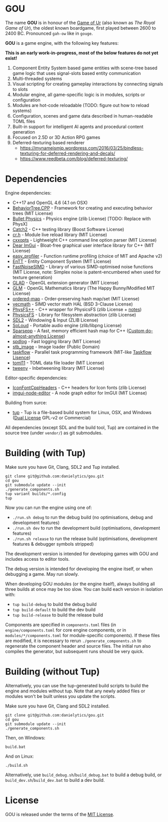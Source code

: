 # GOU

The name **GOU** is in honour of the [Game of Ur](https://en.wikipedia.org/wiki/Royal_Game_of_Ur) (also known as *The Royal Game of Ur*), the oldest known boardgame, first played between 2600 to 2400 BC. Pronounced `gah-ow` like in `gouge`.

**GOU** is a game engine, with the following key features:

**This is an early work-in-progress, most of the below features do not yet exist!**

1. Component Entity System based game entities with scene-tree based game logic that uses signal-slots based entity communication
2. Multi-threaded systems
3. Visual scripting for creating gameplay interactions by connecting signals to slots
4. Modular engine, all game-specific logic is in modules, scripts or configuration
5. Modules are hot-code reloadable (TODO: figure out how to reload systems)
6. Configuration, scenes and game data described in human-readable TOML files
7. Built-in support for intelligent AI agents and procedural content generation
8. Focused on 2.5D or 3D Action RPG games
9. Deferred-texturing based renderer
    * https://mynameismjp.wordpress.com/2016/03/25/bindless-texturing-for-deferred-rendering-and-decals/
    * https://www.reedbeta.com/blog/deferred-texturing/

# Dependencies

Engine dependencies:

* C++17 and OpenGL 4.6 (4.1 on OSX)
* [BehaviorTree.CPP](https://github.com/BehaviorTree/BehaviorTree.CPP) - Framework for creating and executing behavior trees (MIT License)
* [Bullet Physics](https://github.com/bulletphysics/bullet3) - Physics engine (zlib License) [TODO: Replace with PhysX]
* [Catch2](https://github.com/catchorg/Catch2) - C++ testing library (Boost Software License)
* [cr.h](https://github.com/fungos/cr) - Module live reload library (MIT License)
* [cxxopts](https://github.com/jarro2783/cxxopts) - Lightweight C++ command line option parser (MIT License)
* [Dear ImGui](https://github.com/ocornut/imgui) - Bloat-free graphical user interface library for C++ (MIT License)
* [easy_profiler](https://github.com/yse/easy_profiler) - Function runtime profiling (choice of MIT and Apache v2)
* [EnTT](https://github.com/skypjack/entt) - Entity Component System (MIT License)
* [FastNoiseSIMD](https://github.com/Auburns/FastNoiseSIMD) - Library of various SIMD-optimised noise functions (MIT License, note: Simplex noise is patent-encumbered when used for texture generation)
* [GLAD](https://github.com/Dav1dde/glad) - OpenGL extension generator (MIT License)
* [GLM](https://glm.g-truc.net/0.9.8/index.html) - OpenGL Mathematics library (The Happy Bunny/Modified MIT License)
* [ordered-map](https://github.com/Tessil/ordered-map) - Order-preserving hash map/set (MIT License)
* [vecmath](https://github.com/GaijinEntertainment/vecmath) - SIMD vector math HAL (BSD 3-Clause License)
* [PhysFS++](https://github.com/danielytics/physfs-hpp) - C++ wrapper for PhysicsFS (zlib License + [notes](https://github.com/Ybalrid/physfs-hpp/blob/master/LICENSE.txt))
* [PhysicsFS](http://icculus.org/physfs/) - Library for filesystem abstraction (zlib License)
* [SDL2](http://libsdl.org/) - Windowing & Input (ZLIB License)
* [SoLoud](https://github.com/jarikomppa/soloud) - Portable audio engine (zlib/libpng License)
* [Sparsepp](https://github.com/greg7mdp/sparsepp) - A fast, memory efficient hash map for C++ ([Custom do-almost-anything License](https://github.com/greg7mdp/sparsepp/blob/master/LICENSE))
* [spdlog](https://github.com/gabime/spdlog) - Fast logging library (MIT License)
* [stb_image](https://github.com/nothings/stb) - Image loader (Public Domain)
* [taskflow](https://github.com/taskflow/taskflow) - Parallel task programming framework (MIT-like [Taskflow Lisence](https://github.com/taskflow/taskflow/blob/master/LICENSE))
* [toml11](https://github.com/ToruNiina/toml11) - TOML data file loader (MIT License)
* [tweeny](https://github.com/mobius3/tweeny) - Inbetweening library (MIT License)

Editor-specific dependencies:

* [IconFontCppHeaders](https://github.com/juliettef/IconFontCppHeaders) - C++ headers for Icon fonts (zlib License)
* [imgui-node-editor](https://github.com/thedmd/imgui-node-editor) - A node graph editor for ImGUI (MIT License)

Building from surce:

* [tup](http://gittup.org/tup/) - Tup is a file-based build system for Linux, OSX, and Windows ([Dual License](http://gittup.org/tup/license.html) GPL-v2 or Commercial)

All dependencies (except SDL and the build tool, Tup) are contained in the source tree (under `vendor/`) as git submodules.

# Building (with Tup)

Make sure you have Git, Clang, SDL2 and Tup installed.

```
git clone git@github.com:danielytics/gou.git
cd gou
git submodule update --init
./generate_components.sh
tup variant builds/*.config
tup
```

Now you can run the engine using one of:

* `./run.sh debug` to run the debug build (no optimisations, debug and development features)
* `./run.sh dev` to run the development build (optimisations, development features)
* `./run.sh release` to run the release build (optimisations, development features & debugger symbols stripped)

The development version is intended for developing games with GOU and includes access to editor tools.

The debug version is intended for developing the engine itself, or when debugging a game. May run slowly.

When developing GOU modules (or the engine itself), always building all three builds at once may be too slow. You can build each version in isolation with:

* `tup build-debug` to build the debug build
* `tup build-default` to build the dev build
* `tup build-release` to build the release build

Components are specified in `components.toml` files (in `engine/components.toml` for core engine components, or in `modules/*/components.toml` for module-specific components). If these files are modified, it is necessary to rerun `./generate_components.sh` to regenerate the component header and source files. The initial run also compiles the generator, but subsequent runs should be very quick.

# Building (without Tup)

Alternatively, you can use the tup-generated build scripts to build the engine and modules without tup. Note that any newly added files or modules won't be built unless you update the scripts.

Make sure you have Git, Clang and SDL2 installed.

```
git clone git@github.com:danielytics/gou.git
cd gou
git submodule update --init
./generate_components.sh
```

Then, on Windows:

```
build.bat
```

And on Linux:

```
./build.sh
```

Alternatively, use `build_debug.sh`/`build_debug.bat` to build a debug build, or `build_dev.sh`/`build_dev.bat` to build a dev build.

# License

GOU is released under the terms of the [MIT License](https://github.com/danielytics/gou/blob/master/LICENSE).
